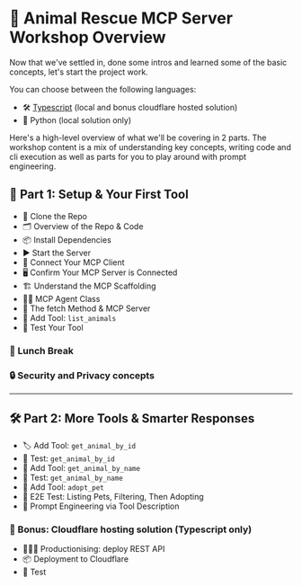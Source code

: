# 🐾 Animal Rescue MCP Server Workshop Overview

Now that we've settled in, done some intros and learned some of the basic concepts, let's start the project work.

You can choose between the following languages:

- 🛠️ [Typescript](./typescript/animal-rescue-mcp-server/README.md) (local and bonus cloudflare hosted solution)
- 🐍 Python (local solution only)

Here's a high-level overview of what we'll be covering in 2 parts. The workshop content is a mix of understanding key concepts, writing code and cli execution as well as parts for you to play around with prompt engineering.

## 🧩 Part 1: Setup & Your First Tool

- 🔁 Clone the Repo
- 🗂️ Overview of the Repo & Code
- 📦 Install Dependencies
- ▶️ Start the Server
- 🔌 Connect Your MCP Client
- 🖥️ Confirm Your MCP Server is Connected
- 🏗️ Understand the MCP Scaffolding
- 👩‍💻 MCP Agent Class
- 📡 The fetch Method & MCP Server
- 🐾 Add Tool: `list_animals`
- 🧪 Test Your Tool

### 🍱 Lunch Break

### 🔒 Security and Privacy concepts

---

## 🛠️ Part 2: More Tools & Smarter Responses

- 🏷️ Add Tool: `get_animal_by_id`
- 🧪 Test: `get_animal_by_id`
- 🐶 Add Tool: `get_animal_by_name`
- 🧪 Test: `get_animal_by_name`
- 🏡 Add Tool: `adopt_pet`
- 🔄 E2E Test: Listing Pets, Filtering, Then Adopting
- 🧠 Prompt Engineering via Tool Description

### 💝 Bonus: Cloudflare hosting solution (Typescript only)

- 🧑🏽‍🎓 Productionising: deploy REST API
- 📦 Deployment to Cloudflare
- 🧪 Test
